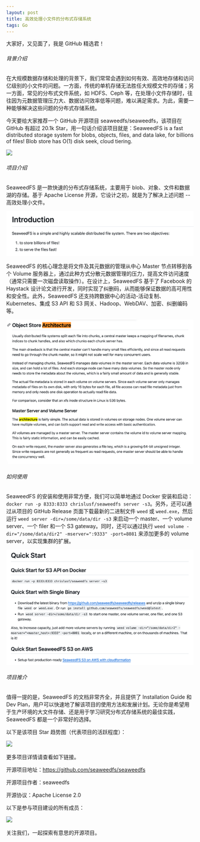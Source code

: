 ```yaml
---
layout: post
title: 高效处理小文件的分布式存储系统
tags: Go
---
```


大家好，又见面了，我是 GitHub 精选君！

###### 背景介绍

在大规模数据存储和处理的背景下，我们常常会遇到如何有效、高效地存储和访问亿级别的小文件的问题。一方面，传统的单机存储无法胜任大规模文件的存储；另一方面，常见的分布式文件系统，如 HDFS、Ceph 等，在处理小文件存储时，往往因为元数据管理压力大、数据访问效率低等问题，难以满足需求。为此，需要一种能够解决这些问题的分布式存储系统。

今天要给大家推荐一个 GitHub 开源项目 seaweedfs/seaweedfs，该项目在 GitHub 有超过 20.1k Star，用一句话介绍该项目就是：SeaweedFS is a fast distributed storage system for blobs, objects, files, and data lake, for billions of files! Blob store has O(1) disk seek, cloud tiering.

![](https://raw.githubusercontent.com/seaweedfs/seaweedfs/master/note/seaweedfs.png)

###### 项目介绍

SeaweedFS 是一款快速的分布式存储系统，主要用于 blob、对象、文件和数据湖的存储。基于 Apache License 开源，它设计之初，就是为了解决上述问题 -- 高效处理小文件。

![](https://raw.githubusercontent.com/ZhuPeng/pic/master/images/compress_image-20240319224614265.png)

SeaweedFS 的核心理念是将文件及其元数据的管理从中心 Master 节点转移到各个 Volume 服务器上，通过此种方式分散元数据管理的压力，提高文件访问速度（通常只需要一次磁盘读取操作）。在设计上，SeaweedFS 基于了 Facebook 的 Haystack 设计论文进行开发，同时实现了纠删码，从而能够保证数据的高可用性和安全性。此外，SeaweedFS 还支持跨数据中心的活动-活动复制、Kubernetes、集成 S3 API 和 S3 网关、Hadoop、WebDAV、加密、纠删编码等。

![](https://raw.githubusercontent.com/ZhuPeng/pic/master/images/compress_image-20240319224724416.png)

###### 如何使用

SeaweedFS 的安装和使用非常方便，我们可以简单地通过 Docker 安装和启动：`docker run -p 8333:8333 chrislusf/seaweedfs server -s3`。另外，还可以通过从项目的 GitHub Release 页面下载最新的二进制文件 `weed` 或 `weed.exe`，然后运行 `weed server -dir=/some/data/dir -s3` 来启动一个 master、一个 volume server、一个 filer 和一个 S3 gateway。同时，还可以通过执行 `weed volume -dir="/some/data/dir2" -mserver=":9333" -port=8081` 来添加更多的 volume server，以实现集群的扩展。

![](https://raw.githubusercontent.com/ZhuPeng/pic/master/images/compress_image-20240319224817297.png)

###### 项目推介

值得一提的是，SeaweedFS 的文档非常齐全，并且提供了 Installation Guide 和 Dev Plan，用户可以快速地了解该项目的使用方法和发展计划。无论你是希望用于生产环境的大文件存储、还是用于学习研究分布式存储系统的最佳实践，SeaweedFS 都是一个非常好的选择。


以下是该项目 Star 趋势图（代表项目的活跃程度）：

![](https://api.star-history.com/svg?repos=seaweedfs/seaweedfs&type=Timeline)

更多项目详情请查看如下链接。

开源项目地址：https://github.com/seaweedfs/seaweedfs 

开源项目作者：seaweedfs

开源协议：Apache License 2.0

以下是参与项目建设的所有成员：

![](https://contrib.rocks/image?repo=seaweedfs/seaweedfs)

关注我们，一起探索有意思的开源项目。

